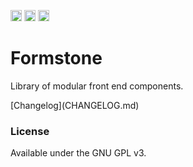<a href="https://gulpjs.com/" target="_blank"><img src="https://img.shields.io/badge/-gulp-eb4a4b.svg?logo=data%3Aimage%2Fpng%3Bbase64%2CiVBORw0KGgoAAAANSUhEUgAAAAYAAAAOCAMAAAA7QZ0XAAAABlBMVEUAAAD%2F%2F%2F%2Bl2Z%2FdAAAAAXRSTlMAQObYZgAAABdJREFUeAFjAAFGRjSSEQzwUgwQkjAFAAtaAD0Ls2nMAAAAAElFTkSuQmCC" alt="Built with Gulp" height="18"></a>
<a href="https://badge.fury.io/js/formstone"><img src="https://badge.fury.io/js/formstone.svg" alt="npm version" height="18"></a>
<a href="https://travis-ci.org/Formstone/Formstone"><img src="https://travis-ci.org/Formstone/Formstone.svg?branch=master" alt="Travis CI" height="18"></a>

# Formstone

Library of modular front end components.

<!-- [Documentation](docs/README.md) <br>--> [Changelog](CHANGELOG.md) <!-- <br>[Licensing](https://formstone.it/license) -->

### License

Available under the GNU GPL v3. <!-- for all open source applications. <br>A commercial license is required for all commercial applications. -->